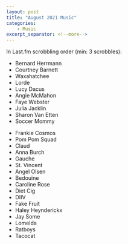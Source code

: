 ```yaml
---
layout: post
title: "August 2021 Music"
categories:
    - Music
excerpt_separator: <!--more-->
---
```

In Last.fm scrobbling order (min: 3 scrobbles):

- Bernard Herrmann
- Courtney Barnett
- Waxahatchee
- Lorde
- Lucy Dacus
- Angie McMahon
- Faye Webster
- Julia Jacklin
- Sharon Van Etten
- Soccer Mommy
<!--more-->
- Frankie Cosmos
- Pom Pom Squad
- Claud
- Anna Burch
- Gauche
- St. Vincent
- Angel Olsen
- Bedouine
- Caroline Rose
- Diet Cig
- DIIV
- Fake Fruit
- Haley Heynderickx
- Jay Some
- Lomelda
- Ratboys
- Tacocat